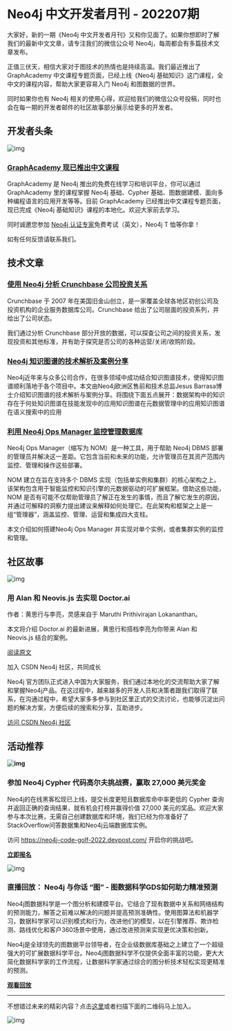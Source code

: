 # Neo4j 中文开发者月刊 - 202207期

大家好，新的一期《Neo4j 中文开发者月刊》又和你见面了。如果你想即时了解我们的最新中文文章，请专注我们的微信公众号 Neo4j，每周都会有多篇技术文章发布。

正值三伏天，相信大家对于图技术的热情也是持续高温。我们最近推出了 GraphAcademy 中文课程专题页面，已经上线《Neo4j 基础知识》这门课程，全中文的课程内容，帮助大家更容易入门 Neo4j 和图数据的世界。

同时如果你也有 Neo4j 相关的使用心得，欢迎给我们的微信公众号投稿，同时也会在每一期的开发者邮件的社区故事部分展示给更多的开发者。

## 开发者头条

![img](dev-newsletter-july/awavg7U3at7YPqp3fFB7BH7za4DBwLLaoX9cwt1CqAdkA9891IeV4izmr5R4A-1l-2Bj5PsUyy9Fn_8mxYyjxlpdRngaR15ibJ1DfztXJIEJBv7iNgg5R-L-tTLiMDK383GZZfVPUDPGmxFpGJ2GXkc.png)

### [GraphAcademy 现已推出中文课程](https://graphacademy.neo4j.com/cn/)

GraphAcademy 是 Neo4j 推出的免费在线学习和培训平台，你可以通过 GraphAcademy 里的课程掌握 Neo4j 基础、Cypher 基础、图数据建模、面向多种编程语言的应用开发等等。目前 GraphAcademy 已经推出中文课程专题页面，现已完成《Neo4j 基础知识》课程的本地化。欢迎大家前去学习。

同时诚邀您参加 [Neo4j 认证专家](https://neo4j.com/graphacademy/neo4j-certification/)免费考试（英文），Neo4j T 恤等你拿！

如有任何反馈请联系我们。

## 技术文章

### [使用 Neo4j 分析 Crunchbase 公司投资关系](https://mp.weixin.qq.com/s/XsbXMw2mPGC87nn-LN9xuQ)

Crunchbase 于 2007 年在美国旧金山创立，是一家覆盖全球各地区初创公司及投资机构的企业服务数据库公司。Crunchbase 给出了公司层面的投资系列，并给出了公司状态。

我们通过分析 Crunchbase 部分开放的数据，可以探查公司之间的投资关系，发现投资和其他标准，并有助于探究是否公司的各种运营/关闭/收购阶段。

### [Neo4j 知识图谱的技术解析及案例分享](https://mp.weixin.qq.com/s/EyZdn8QIlY22FI8RRVoKPA)

Neo4j近年来与众多公司合作，在很多领域中成功结合知识图谱技术，使得知识图谱顺利落地于各个项目中。本文由Neo4j欧洲区售前和技术总监Jesus Barrasa博士介绍知识图谱的技术解析与案例分享。将围绕下面五点展开：数据架构中的知识存在于何处知识图谱在技能发现中的应用知识图谱在元数据管理中的应用知识图谱在语义搜索中的应用 

### [利用 Neo4j Ops Manager 监控管理数据库](https://mp.weixin.qq.com/s/qQJIiWcNuIH_QlhpJWNBNA)

Neo4j Ops Manager（缩写为 NOM）是一种工具，用于帮助 Neo4j DBMS 部署的管理员并解决这一差距。它包含当前和未来的功能，允许管理员在其资产范围内监控、管理和操作这些部署。

NOM 建立在旨在支持多个 DBMS 实现（包括单实例和集群）的核心架构之上。该架构包含用于智能监控和知识引擎的元数据驱动的可扩展框架。借助这些功能，NOM 是否有可能不仅帮助管理员了解正在发生的事情，而且了解它发生的原因，并通过可解释的洞察力提出建议来解释如何处理它。在此架构和框架之上是一组“管理器”，涵盖监控、管理、运营和集成四大支柱。

本文介绍如何搭建Neo4j Ops Manager 并实现对单个实例，或者集群实例的监控和管理。

## 社区故事

![img](dev-newsletter-july/BkPoSZk2FJzwMSuyBM8cmX6HUuH7G24GUURA3WjH4EUJpa-KvDs-mPdAQCygK8WQGqpLKgyfQT-BoENQ_0k9PQZRY4kElCCpyHh2Z9nP9ZVzHY8-XE2Jy2YdqHQ0JCR02Z6YBo7clT9w6W5NFReLyyY.png)

### 用 Alan 和 Neovis.js 去实现 Doctor.ai

作者：黄思行与李亮，灵感来自于 Maruthi Prithivirajan Lokananthan。

本文将介绍 Doctor.ai 的最新进展，黄思行和搭档李亮为你带来 Alan 和 Neovis.js 结合的案例。

[阅读原文](https://blog.csdn.net/qq_39576261/article/details/125647193)

加入 CSDN Neo4j 社区，共同成长

Neo4j 官方团队正式进入中国为大家服务，我们通过本地化的交流帮助大家了解和掌握Neo4j产品。在这过程中，越来越多的开发人员和决策者跟我们取得了联系，在沟通过程中，希望大家多多参与到社区里正式的交流讨论，也能够沉淀出问题的解决方案，方便后续的搜索和分享，互助进步。

[访问 CSDN Neo4j 社区](https://bbs.csdn.net/forums/neo4j)

## 活动推荐

**![img](dev-newsletter-july/09NDTQHs4wPekQwSn5h67yQ6jEkIu5LqUx7wAdA-YWEXACOyJ15hoTKuLwq4FscBy6ct5xLFfGfkY6xIuCKQLOR5C18lA9x8eDEa8CjiYMhrufkb3IpMn98GiTHEb-IF7xo6hwdnrMshQMfiGCbRyKs.png)**

### 参加 Neo4j Cypher 代码高尔夫挑战赛，赢取 27,000 美元奖金

Neo4j的在线黑客松现已上线，提交长度更短且数据库命中率更低的 Cypher 查询并返回正确的查询结果，就有机会打榜并赢得价值 27,000 美元的奖品。欢迎大家参与本次比赛，无需自己创建数据库和环境，我们已经为你准备好了StackOverflow问答数据集和Neo4j云端数据库实例。

访问 https://neo4j-code-golf-2022.devpost.com/ 开启你的挑战吧。

[**立即报名**](https://neo4j-code-golf-2022.devpost.com/)

![img](dev-newsletter-july/4P23FmgQHC3X41iFpypQDayow7BeTGIzm52cXB3jgSfKAh5zJaGc54SBbnGFa_qvmRlrH452YnAAWvTAeFD0JF1Y7VGk2czVdhJudkV6HMxNDeZz4hnSbLUeIPWsebJCSRvnv0sNe7UFxAnfSVI9jg.png)

### 直播回放： Neo4j 与你话 “图” - 图数据科学GDS如何助力精准预测

Neo4j图数据科学是一个图分析和建模平台。它结合了现有数据中关系和网络结构的预测能力，解答之前难以解决的问题并提高预测准确性。使用图算法和机器学习，数据科学家可以识别模式和行为，改进他们的模型，以在引擎推荐、欺诈检测、路线优化和客户360场景中使用，通过改进预测来实现更优决策和创新。 

Neo4j是全球领先的图数据平台领导者，在企业级数据库基础之上建立了一个超级强大的可扩展数据科学平台。Neo4j图数据科学不仅提供全面丰富的功能，更大大简化数据科学家的工作流程，让数据科学家通过综合的图分析技术轻松实现更精准的预测。

[**观看回放**](https://www.bilibili.com/medialist/play/ml1696959387) 

---

不想错过未来的精彩内容？点击[这里](https://go.neo4j.com/china-opt-in.html)或者扫描下面的二维码马上加入。

![img](dev-newsletter-july/dev-edm-qr.png)